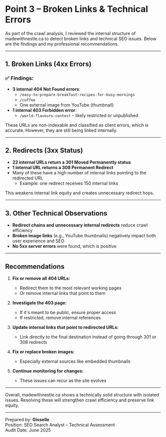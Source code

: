 # Point 3 – Broken Links & Technical Errors

As part of the crawl analysis, I reviewed the internal structure of madewithnestle.ca to detect broken links and technical SEO issues. Below are the findings and my professional recommendations.

---

## 1. Broken Links (4xx Errors)

### ✅ Findings:
- **3 internal 404 Not Found errors**:
  - `/easy-to-prepare-breakfast-recipes-for-busy-mornings`
  - `/coffee`
  - One external image from YouTube (thumbnail)
- **1 internal 403 Forbidden error**:
  - `/world-flavours-contest` – likely restricted or unpublished

These URLs are non-indexable and classified as client errors, which is accurate. However, they are still being linked internally.

---

## 2. Redirects (3xx Status)

- **22 internal URLs return a 301 Moved Permanently status**
- **1 internal URL returns a 308 Permanent Redirect**
- Many of these have a high number of internal links pointing to the redirected URL
  - Example: one redirect receives 150 internal links

This weakens internal link equity and creates unnecessary redirect hops.

---

## 3. Other Technical Observations

- **Redirect chains and unnecessary internal redirects** reduce crawl efficiency
- **Broken image links** (e.g., YouTube thumbnails) negatively impact both user experience and SEO
- **No 5xx server errors** were found, which is positive

---

## Recommendations

1. **Fix or remove all 404 URLs:**
   - Redirect them to the most relevant working pages
   - Or remove internal links that point to them

2. **Investigate the 403 page:**
   - If it's meant to be public, ensure proper access
   - If restricted, remove internal references

3. **Update internal links that point to redirected URLs:**
   - Link directly to the final destination instead of going through 301 or 308 redirects

4. **Fix or replace broken images:**
   - Especially external sources like embedded thumbnails

5. **Continue monitoring for changes:**
   - These issues can recur as the site evolves

---

Overall, madewithnestle.ca shows a technically solid structure with isolated issues. Resolving these will strengthen crawl efficiency and preserve link equity.

---

Prepared by: **Gisselle**  
Position: SEO Search Analyst – Technical Assessment  
Audit Date: June 2025

